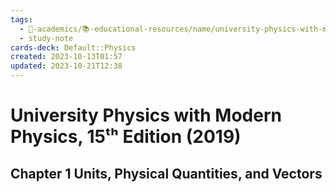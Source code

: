 ```yaml
---
tags:
  - 🔴-academics/📚-educational-resources/name/university-physics-with-modern-physics-15th-edition-2019
  - study-note
cards-deck: Default::Physics
created: 2023-10-13T01:57
updated: 2023-10-21T12:38
---
```


# University Physics with Modern Physics, 15ᵗʰ Edition (2019)

## Chapter 1 Units, Physical Quantities, and Vectors
